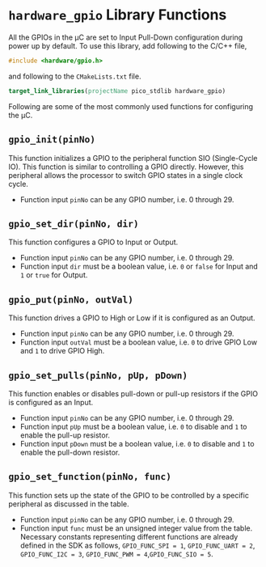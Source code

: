 # `hardware_gpio` Library Functions
All the GPIOs in the &mu;C are set to Input Pull-Down configuration during power up by default. To use this library, add following to the C/C++ file,
```c++
#include <hardware/gpio.h>
```
and following to the `CMakeLists.txt` file.
```cmake
target_link_libraries(projectName pico_stdlib hardware_gpio)
```

Following are some of the most commonly used functions for configuring the &mu;C.

## `gpio_init(pinNo)`
This function initializes a GPIO to the peripheral function SIO (Single-Cycle IO). This function is similar to controlling a GPIO directly. However, this peripheral allows the processor to switch GPIO states in a single clock cycle.
- Function input `pinNo` can be any GPIO number, i.e. 0 through 29.

## `gpio_set_dir(pinNo, dir)`
This function configures a GPIO to Input or Output.
- Function input `pinNo` can be any GPIO number, i.e. 0 through 29.
- Function input `dir` must be a boolean value, i.e. `0` or `false` for Input and `1` or `true` for Output.

## `gpio_put(pinNo, outVal)`
This function drives a GPIO to High or Low if it is configured as an Output.
- Function input `pinNo` can be any GPIO number, i.e. 0 through 29.
- Function input `outVal` must be a boolean value, i.e. `0` to drive GPIO Low and `1` to drive GPIO High.

## `gpio_set_pulls(pinNo, pUp, pDown)`
This function enables or disables pull-down or pull-up resistors if the GPIO is configured as an Input.
- Function input `pinNo` can be any GPIO number, i.e. 0 through 29.
- Function input `pUp` must be a boolean value, i.e. `0` to disable and `1` to enable the pull-up resistor.
- Function input `pDown` must be a boolean value, i.e. `0` to disable and `1` to enable the pull-down resistor.

## `gpio_set_function(pinNo, func)`
This function sets up the state of the GPIO to be controlled by a specific peripheral as discussed in the table.
- Function input `pinNo` can be any GPIO number, i.e. 0 through 29.
- Function input `func` must be an unsigned integer value from the table. Necessary constants representing different functions are already defined in the SDK as follows, `GPIO_FUNC_SPI = 1`, `GPIO_FUNC_UART = 2`, `GPIO_FUNC_I2C = 3`, `GPIO_FUNC_PWM = 4`,`GPIO_FUNC_SIO = 5`.